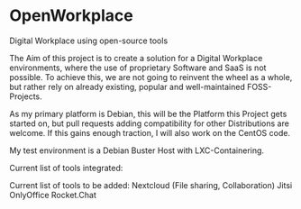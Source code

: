 # OpenWorkplace
Digital Workplace using open-source tools

The Aim of this project is to create a solution for a Digital Workplace environments, where the use of proprietary Software and SaaS is not possible.
To achieve this, we are not going to reinvent the wheel as a whole, but rather rely on already existing, popular and well-maintained FOSS-Projects.

As my primary platform is Debian, this will be the Platform this Project gets started on, but pull requests adding compatibility for other Distributions are welcome. If this gains enough traction, I will also work on the CentOS code.

My test environment is a Debian Buster Host with LXC-Containering.

Current list of tools integrated:

Current list of tools to be added:
    Nextcloud (File sharing, Collaboration)
    Jitsi
    OnlyOffice
    Rocket.Chat
